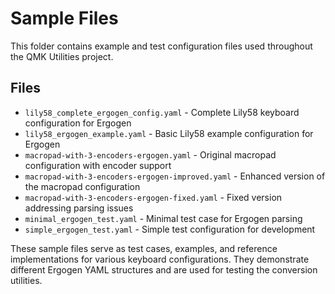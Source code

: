 # Sample Files

This folder contains example and test configuration files used throughout the QMK Utilities project.

## Files

- `lily58_complete_ergogen_config.yaml` - Complete Lily58 keyboard configuration for Ergogen
- `lily58_ergogen_example.yaml` - Basic Lily58 example configuration for Ergogen
- `macropad-with-3-encoders-ergogen.yaml` - Original macropad configuration with encoder support
- `macropad-with-3-encoders-ergogen-improved.yaml` - Enhanced version of the macropad configuration
- `macropad-with-3-encoders-ergogen-fixed.yaml` - Fixed version addressing parsing issues
- `minimal_ergogen_test.yaml` - Minimal test case for Ergogen parsing
- `simple_ergogen_test.yaml` - Simple test configuration for development

These sample files serve as test cases, examples, and reference implementations for various keyboard configurations. They demonstrate different Ergogen YAML structures and are used for testing the conversion utilities.
